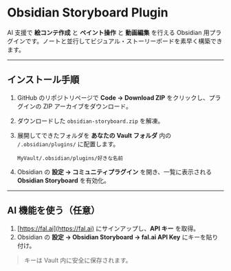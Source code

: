 # Obsidian Storyboard Plugin

AI 支援で **絵コンテ作成** と **ペイント操作** と **動画編集** を行える Obsidian 用プラグインです。ノートと並行してビジュアル・ストーリーボードを素早く構築できます。

---

## インストール手順

1. GitHub のリポジトリページで **Code → Download ZIP** をクリックし、プラグインの ZIP アーカイブをダウンロード。
2. ダウンロードした `obsidian-storyboard.zip` を解凍。
3. 展開してできたフォルダを **あなたの Vault フォルダ** 内の `/.obsidian/plugins/` に配置します。

   ```text
   MyVault/.obsidian/plugins/好きな名前
   ```
4. Obsidian の **設定 → コミュニティプラグイン** を開き、一覧に表示される **Obsidian Storyboard** を有効化。

---

## AI 機能を使う（任意）

1. [https://fal.ai](https://fal.ai) にサインアップし、**API キー** を取得。
2. Obsidian の **設定 → Obsidian Storyboard → fal.ai API Key** にキーを貼り付け。

> キーは Vault 内に安全に保存されます。

